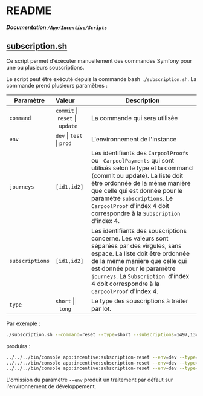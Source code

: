 README
==============

***Documentation `/App/Incentive/Scripts`***

## [subscription.sh](./subscription.sh)

Ce script  permet d'éxécuter manuellement des commandes Symfony pour une ou plusieurs souscriptions.

Le script peut être exécuté depuis la commande bash `./subscription.sh`. La commande prend plusieurs paramètres :

| Paramètre       | Valeur                           | Description                                                                                                                                                                                                                                                                                                          |
| --------------- |:-------------------------------- | -------------------------------------------------------------------------------------------------------------------------------------------------------------------------------------------------------------------------------------------------------------------------------------------------------------------- |
| `command`       | `commit` \| `reset` \|  `update` | La commande qui sera utilisée                                                                                                                                                                                                                                                                                        |
| `env`           | `dev` \| `test` \| `prod`        | L'environnement de l'instance                                                                                                                                                                                                                                                                                        |
| `journeys`      | `[id1,id2]`                      | Les identifiants des `CarpoolProofs` ou ` CarpoolPayments` qui sont utilisés selon le type et la command (commit ou update). La liste doit être ordonnée de la même manière que celle qui est donnée pour le paramètre `subscriptions`. Le `CarpoolProof` d'index 4 doit correspondre à la `Subscription` d'index 4. |
| `subscriptions` | `[id1,id2]`                      | Les identifiants des souscriptions concerné. Les valeurs sont séparées par des virgules, sans espace. La liste doit être ordonnée de la même manière que celle qui est donnée pour le paramètre `journeys`. La `Subscription`  d'index 4 doit correspondre à la `CarpoolProof` d'index 4.                            |
| `type`          | `short` \|  `long`               | Le type des souscriptions à traiter par lot.                                                                                                                                                                                                                                                                         |

Par exemple :

```bash
./subscription.sh --command=reset --type=short --subscriptions=1497,1343,1264
```

produira :

```bash
../../../bin/console app:incentive:subscription-reset --env=dev --type=short --subscription=1497
../../../bin/console app:incentive:subscription-reset --env=dev --type=short --subscription=1343
../../../bin/console app:incentive:subscription-reset --env=dev --type=short --subscription=1264
```

L'omission du paramètre `--env` produit un traitement par défaut sur l'environnement de développement.
